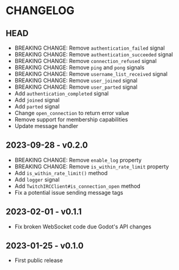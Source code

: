 # CHANGELOG

## HEAD

- BREAKING CHANGE: Remove `authentication_failed` signal
- BREAKING CHANGE: Remove `authentication_succeeded` signal
- BREAKING CHANGE: Remove `connection_refused` signal
- BREAKING CHANGE: Remove `ping` and `pong` signals
- BREAKING CHANGE: Remove `username_list_received` signal
- BREAKING CHANGE: Remove `user_joined` signal
- BREAKING CHANGE: Remove `user_parted` signal
- Add `authentication_completed` signal
- Add `joined` signal
- Add `parted` signal
- Change `open_connection` to return error value
- Remove support for membership capabilities
- Update message handler

## 2023-09-28 - v0.2.0

- BREAKING CHANGE: Remove `enable_log` property
- BREAKING CHANGE: Remove `is_within_rate_limit` property
- Add `is_within_rate_limit()` method
- Add `logger` signal
- Add `TwitchIRCClient#is_connection_open` method
- Fix a potential issue sending message tags

## 2023-02-01 - v0.1.1

- Fix broken WebSocket code due Godot's API changes

## 2023-01-25 - v0.1.0

- First public release
